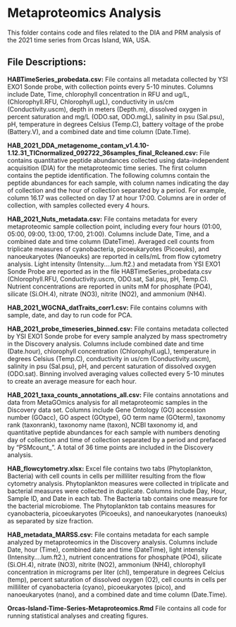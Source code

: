 # Metaproteomics Analysis 

This folder contains code and files related to the DIA and PRM analysis of the 2021 time series from Orcas Island, WA, USA. 

## File Descriptions: 

**HABTimeSeries_probedata.csv:** File contains all metadata collected by YSI EXO1 Sonde probe, with collection points every 5-10 minutes. Columns include Date, Time, chlorophyll concentration in RFU and ug/L, (Chlorophyll.RFU, Chlorophyll.ugL), conductivity in us/cm (Conductivity.uscm), depth in meters (Depth.m), dissolved oxygen in percent saturation and mg/L (ODO.sat, ODO.mgL), salinity in psu (Sal.psu), pH, temperature in degrees Celsius (Temp.C), battery voltage of the probe (Battery.V), and a combined date and time column (Date.Time). 

**HAB_2021_DDA_metagenome_contam_v1.4.10-1.12.31_TICnormalized_092722_36samples_final_Rcleaned.csv:** File contains quantitative peptide abundances collected using data-independent acquisition (DIA) for the metaproteomic time series. The first column contains the peptide identification. The following columns contain the peptide abundances for each sample, with column names indicating the day of collection and the hour of collection separated by a period. For example, column 16.17 was collected on day 17 at hour 17:00. Columns are in order of collection, with samples collected every 4 hours. 

**HAB_2021_Nuts_metadata.csv:** File contains metadata for every metaproteomic sample collection point, including every four hours (01:00, 05:00, 09:00, 13:00, 17:00, 21:00). Columns include Date, Time, and a combined date and time column (DateTime). Averaged cell counts from triplicate measures of cyanobacteria, picoeukaryotes (Picoeuks), and nanoeukaryotes (Nanoeuks) are reported in cells/mL from flow cytometry analysis. Light intensity (Intensity....lum.ft2.) and metadata from YSI EXO1 Sonde Probe are reported as in the file HABTimeSeries_probedata.csv (Chlorophyll.RFU, Conductivity.uscm, ODO.sat, Sal.psu, pH, Temp.C). Nutrient concentrations are reported in units mM for phosphate (PO4), silicate (Si.OH.4), nitrate (NO3), nitrite (NO2), and ammonium (NH4). 

**HAB_2021_WGCNA_datTraits_corr1.csv:** File contains columns with sample, date, and day to run code for PCA. 

**HAB_2021_probe_timeseries_binned.csv:** File contains metadata collected by YSI EXO1 Sonde probe for every sample analyzed by mass spectrometry in the Discovery analysis. Columns include combined date and time (Date.hour), chlorophyll concentration (Chlorophyll.ugL), temperature in degrees Celsius (Temp.C), conductivity in us/cm (Conductivity.uscm), salinity in psu (Sal.psu), pH, and percent saturation of dissolved oxygen (ODO.sat). Binning involved averaging values collected every 5-10 minutes to create an average measure for each hour. 

**HAB_2021_taxa_counts_annotations_all.csv:** File contains annotations and data from MetaGOmics analysis for all metaproteomic samples in the Discovery data set. Columns include Gene Ontology (GO) accession number (GOacc), GO aspect (GOtype), GO term name (GOterm), taxonomy rank (taxonrank), taxonomy name (taxon), NCBI taxonomy id, and quantitative peptide abundances for each sample with numbers denoting day of collection and time of collection separated by a period and prefaced by “PSMcount_”. A total of 36 time points are included in the Discovery analysis. 

**HAB_flowcytometry.xlsx:** Excel file contains two tabs (Phytoplankton, Bacteria) with cell counts in cells per milliliter resulting from the flow cytometry analysis. Phytoplankton measures were collected in triplicate and bacterial measures were collected in duplicate. Columns include Day, Hour, Sample ID, and Date in each tab. The Bacteria tab contains one measure for the bacterial microbiome. The Phytoplankton tab contains measures for cyanobacteria, picoeukaryotes (Picoeuks), and nanoeukaryotes (nanoeuks) as separated by size fraction. 

**HAB_metadata_MARSS.csv:** File contains metadata for each sample analyzed by metaproteomics in the Discovery analysis. Columns include Date, hour (Time), combined date and time (DateTime), light intensity (Intensity....lum.ft2.), nutrient concentrations for phosphate (PO4), silicate (Si.OH.4), nitrate (NO3), nitrite (NO2), ammonium (NH4), chlorophyll concentration in micrograms per liter (chl), temperature in degrees Celcius (temp), percent saturation of dissolved oxygen (O2), cell counts in cells per milliliter of cyanobacteria (cyano), picoeukaryotes (pico), and nanoeukaryotes (nano), and a combined date and time column (Date.Time). 


**Orcas-Island-Time-Series-Metaproteomics.Rmd**
File contains all code for running statistical analyses and creating figures.
